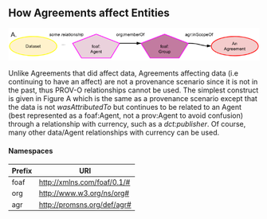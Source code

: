 ## How Agreements affect Entities
![How Agreements affecte Entities](https://github.com/nicholascar/agr-o/blob/master/examples/how-agreements-affect-entities.png)

Unlike Agreements that did affect data, Agreements affecting data (i.e continuing to have an affect) are not a provenance scenario since it is not in the past, thus PROV-O relationships cannot be used. The simplest construct is given in Figure A which is the same as a provenance scenario except that the data is not *wasAttributedTo* but continues to be related to an Agent (best represented as a foaf:Agent, not a prov:Agent to avoid confusion) through a relationship with currency, such as a *dct:publisher*. Of course, many other data/Agent relationships with currency can be used.

#### Namespaces
Prefix | URI
------ | ---
foaf | http://xmlns.com/foaf/0.1/#
org | http://www.w3.org/ns/org#
agr | http://promsns.org/def/agr#